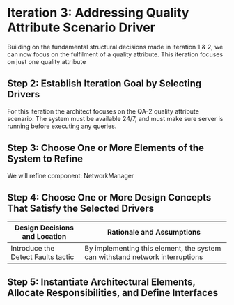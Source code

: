 # Iteration 3: Addressing  Quality Attribute Scenario Driver
Building on the fundamental structural decisions made in iteration 1 & 2, we can now focus on the fulfilment of a quality attribute. This iteration focuses on just one quality attribute

## Step 2: Establish Iteration Goal by Selecting Drivers 
For this iteration the architect focuses on the QA-2 quality attribute scenario:
The system must be available 24/7, and must make sure server is running before executing any queries.

## Step 3: Choose One or More Elements of the System to Refine
We will refine component:
NetworkManager

## Step 4: Choose One or More Design Concepts That Satisfy the Selected Drivers 
| Design Decisions and Location   | Rationale and Assumptions |
| -----------                     |               ----------- |
|Introduce the Detect Faults tactic | By implementing this element, the system can withstand network interruptions|

## Step 5: Instantiate Architectural Elements, Allocate Responsibilities, and Define Interfaces
